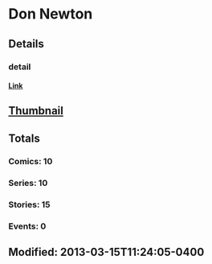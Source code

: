 # Don  Newton 
## Details
### detail
#### [Link](http://marvel.com/comics/creators/2224/don_newton?utm_campaign=apiRef&utm_source=225578a89fc76f3d20fbffda5d17a88d)
## [Thumbnail](http://i.annihil.us/u/prod/marvel/i/mg/b/40/image_not_available.jpg)
## Totals
### Comics: 10
### Series: 10
### Stories: 15
### Events: 0
## Modified: 2013-03-15T11:24:05-0400